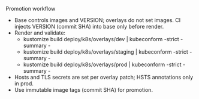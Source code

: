 Promotion workflow

- Base controls images and VERSION; overlays do not set images. CI injects VERSION (commit SHA) into base only before render.
- Render and validate:
  - kustomize build deploy/k8s/overlays/dev     | kubeconform -strict -summary -
  - kustomize build deploy/k8s/overlays/staging | kubeconform -strict -summary -
  - kustomize build deploy/k8s/overlays/prod    | kubeconform -strict -summary -
- Hosts and TLS secrets are set per overlay patch; HSTS annotations only in prod.
- Use immutable image tags (commit SHA) for promotion.
